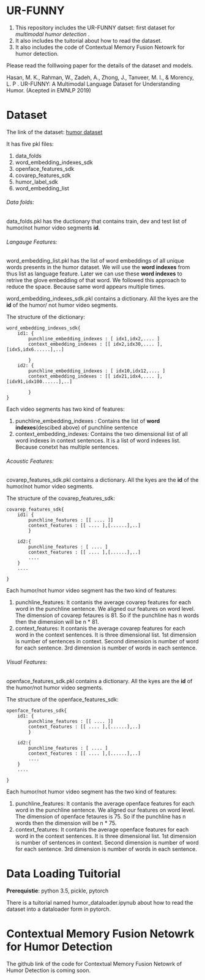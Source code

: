 # UR-FUNNY

1. This repository includes the UR-FUNNY datset: first dataset for *multimodal humor detection* .
2. It also includes the tuitorial about how to read the dataset.
3. It also includes the code of Contextual Memory Fusion Netowrk for humor detection.

Please read the folllwoing paper for the details of the dataset and models. 

Hasan, M. K., Rahman, W., Zadeh, A., Zhong, J., Tanveer, M. I., & Morency, L. P . UR-FUNNY: A Multimodal Language Dataset for Understanding Humor. (Acepted in EMNLP 2019)


# Dataset

The link of the dataset: [humor dataset](https://www.dropbox.com/s/izk6khkrdwcncia/ted_humor_sdk_v1.zip?dl=1)


It has five pkl files:

1. data_folds 
2. word_embedding_indexes_sdk
2. openface_features_sdk
3. covarep_features_sdk
4. humor_label_sdk
5. word_embedding_list


###### Data folds:

data_folds.pkl has the ductionary that contains train, dev and test list of humor/not humor video segments **id**. 

###### Langauge Features:

word_embedding_list.pkl has the list of word embeddings of all unique words presents in the humor dataset. We will use the **word indexes** from thus list as language feature. Later we can use these **word indexes** to retrive the glove embedding of that word. We followed this approach to reduce the space. Because same word appears multiple times.


word_embedding_indexes_sdk.pkl contains a dictionary. All the kyes are the **id** of the humor/ not humor video segments. 

The structure of the dictionary:

```
word_embedding_indexes_sdk{
	id1: {
		punchline_embedding_indexes : [ idx1,idx2,.... ]
		context_embedding_indexes : [[ idx2,idx30,.... ],[idx5,idx6......],..]	
									 
		}
	id2: {
		punchline_embedding_indexes : [ idx10,idx12,.... ]
		context_embedding_indexes : [[ idx21,idx4,.... ],[idx91,idx100......],..]	
									 
		}
}
```

Each video segments has two kind of features: 
1. punchline_embedding_indexes : Contains the list of **word indexes**(descibed above)  of punchline sentence
2. context_embedding_indexes: Contains the two dimensional list of all word indexes in context sentences. It is a list of word indexes list. Because conetxt has multiple sentences.   




###### Acoustic Features:

covarep_features_sdk.pkl contains a dictionary. All the kyes are the **id** of the humor/not humor video segments.

The structure of the covarep_features_sdk:

```
covarep_features_sdk{
	id1: {
		punchline_features : [[ .... ]]
		context_features : [[ .... ],[......],..]							 
		}

	id2:{
		punchline_features : [ .... ]
		context_features : [[ .... ],[......],..]
		....
	}
	....

}
```

Each humor/not humor video segment has the two kind of features:

1. punchline_features: It contanis the average covarep features for each word in the punchline sentence. We aligned our features on word level. The dimension of covarep fetaures is 81. So if the punchline has n words then the dimension will be n * 81.
2. context_features: It contanis the average covarep features for each word in the context sentences. It is three dimensional list. 1st dimension is number of sentences in context. Second dimension is number of word for each sentence. 3rd dimension is number of words in each sentence.

###### Visual Features:

openface_features_sdk.pkl contains a dictionary. All the kyes are the **id** of the humor/not humor video segments.

The structure of the openface_features_sdk:

```
openface_features_sdk{
	id1: {
		punchline_features : [[ .... ]]
		context_features : [[ .... ],[......],..]							 
		}

	id2:{
		punchline_features : [ .... ]
		context_features : [[ .... ],[......],..]
		....
	}
	....

}
```

Each humor/not humor video segment has the two kind of features:

1. punchline_features: It contanis the average openface features for each word in the punchline sentence. We aligned our features on word level. The dimension of openface fetaures is 75. So if the punchline has n words then the dimension will be n * 75.
2. context_features: It contanis the average openface features for each word in the context sentences. It is three dimensional list. 1st dimension is number of sentences in context. Second dimension is number of word for each sentence. 3rd dimension is number of words in each sentence.



# Data Loading Tuitorial

**Prerequistie**: python 3.5, pickle, pytorch

There is a tuitorial named humor_dataloader.ipynub about how to read the dataset into a dataloader form in pytorch.


# Contextual Memory Fusion Netowrk for Humor Detection

The github link of the code for Contextual Memory Fusion Netowrk of Humor Detection is coming soon. 

